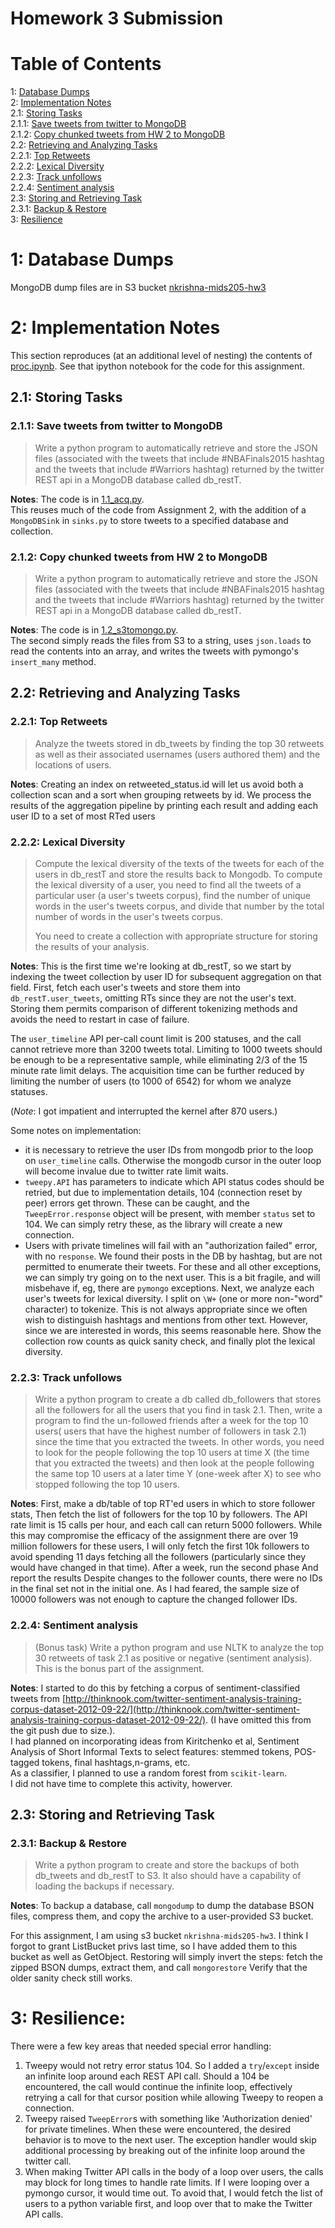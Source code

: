 # Homework 3 Submission
# Table of Contents

1: [Database Dumps](#toc_1)  
2: [Implementation Notes](#toc_2)  
2.1: [Storing Tasks](#toc_2.1)  
2.1.1: [Save tweets from twitter to MongoDB](#toc_2.1.1)  
2.1.2: [Copy chunked tweets from HW 2 to MongoDB](#toc_2.1.2)  
2.2: [Retrieving and Analyzing Tasks](#toc_2.2)  
2.2.1: [Top Retweets](#toc_2.2.1)  
2.2.2: [Lexical Diversity](#toc_2.2.2)  
2.2.3: [Track unfollows](#toc_2.2.3)  
2.2.4: [Sentiment analysis](#toc_2.2.4)  
2.3: [Storing and Retrieving Task](#toc_2.3)  
2.3.1: [Backup & Restore](#toc_2.3.1)  
3: [Resilience](#toc_3)

# 1: Database Dumps
<a name='toc_1'></a>
MongoDB dump files are in S3 bucket [nkrishna-mids205-hw3](https://s3.amazonaws.com/nkrishna-mids205-hw3)

<a name='toc_2'></a>
# 2: Implementation Notes
This section reproduces (at an additional level of nesting) the contents of [proc.ipynb](proc.ipynb). See that ipython notebook for the code for this assignment.

<a name='toc_2.1'></a>
## 2.1: Storing Tasks

<a name='toc_2.1.1'></a>
### 2.1.1: Save tweets from twitter to MongoDB

> Write a python program to automatically retrieve and store the JSON files (associated with the tweets that include #NBAFinals2015 hashtag and the tweets that include #Warriors hashtag) returned by the twitter REST api in a MongoDB database called db_restT. 

**Notes**: The code is in [1.1_acq.py](1.1_acq.py).  
This reuses much of the code from Assignment 2, with the addition of a `MongoDBSink` in `sinks.py` to store tweets to a specified database and collection.


<a name='toc_2.1.2'></a>
### 2.1.2: Copy chunked tweets from HW 2 to MongoDB

> Write a python program to automatically retrieve and store the JSON files (associated with the tweets that include #NBAFinals2015 hashtag and the tweets that include #Warriors hashtag) returned by the twitter REST api in a MongoDB database called db_restT. 

**Notes**: The code is in [1.2_s3tomongo.py](1.2_s3tomongo.py).  
The second simply reads the files from S3 to a string, uses `json.loads` to read the contents into an array, and writes the tweets with pymongo's `insert_many` method.

<a name='toc_2.2'></a>
## 2.2: Retrieving and Analyzing Tasks

<a name='toc_2.2.1'></a>
### 2.2.1: Top Retweets

> Analyze the tweets stored in db_tweets by finding the top 30 retweets as well as their associated usernames (users authored them) and the locations of users.

**Notes**: Creating an index on retweeted_status.id will let us avoid both a collection scan and a sort when grouping retweets by id.
We process the results of the aggregation pipeline by printing each result and adding each user ID to a set of most RTed users

<a name='toc_2.2.2'></a>
### 2.2.2: Lexical Diversity

> Compute the lexical diversity of the texts of the tweets for each of the users in db_restT and store the results back to Mongodb. To compute the lexical diversity of a user, you need to find all the tweets of a particular user (a user's tweets corpus), find the number of unique words in the user's tweets corpus, and divide that number by the total number of words in the user's tweets corpus.
> 
> You need to create a collection with appropriate structure for storing the results of your analysis.

**Notes**: This is the first time we're looking at db_restT, so we start by indexing the tweet collection by user ID for subsequent aggregation on that field.
First, fetch each user's tweets and store them into `db_restT.user_tweets`, omitting RTs since they are not the user's text.
Storing them permits comparison of different tokenizing methods and avoids the need to restart in case of failure.

The `user_timeline` API per-call count limit is 200 statuses, and the call cannot retrieve more than 3200 tweets total. Limiting to 1000 tweets should be enough to be a representative sample, while eliminating 2/3 of the 15 minute rate limit delays.  The acquisition time can be further reduced by limiting the number of users (to 1000 of 6542) for whom we analyze statuses.

(*Note*: I got impatient and interrupted the kernel after 870 users.)

Some notes on implementation:
* it is necessary to retrieve the user IDs from mongodb prior to the loop on `user_timeline` calls.  Otherwise the mongodb cursor in the outer loop will become invalue due to twitter rate limit waits.
* `tweepy.API` has parameters to indicate which API status codes should be retried, but due to implementation details, 104 (connection reset by peer) errors get thrown.  These can be caught, and the `TweepError.response` object will be present, with member `status` set to 104. We can simply retry these, as the library will create a new connection.
* Users with private timelines will fail with an "authorization failed" error, with no `response`.  We found their posts in the DB by hashtag, but are not permitted to enumerate their tweets. For these and all other exceptions, we can simply try going on to the next user.  This is a bit fragile, and will misbehave if, eg, there are `pymongo` exceptions.
Next, we analyze each user's tweets for lexical diversity.  I split on `\W+` (one or more non-"word" character) to tokenize.  This is not always appropriate since we often wish to distinguish hashtags and mentions from other text.  However, since we are interested in words, this seems reasonable here.
Show the collection row counts as quick sanity check, and finally plot the lexical diversity.

<a name='toc_2.2.3'></a>
### 2.2.3: Track unfollows

> Write a python program to create a db called db_followers that stores all the followers for all the users that you find in task 2.1. Then, write a program to find the un-followed friends after a week for the top 10 users( users that have the highest number of followers in task 2.1) since the time that you extracted the tweets. In other words, you need to look for the people following the top 10 users at time X (the time that you extracted the tweets) and then look at the people following the same top 10 users at a later time Y (one-week after X) to see who stopped following the top 10 users.

**Notes**: First, make a db/table of top RT'ed users in which to store follower stats,
Then fetch the list of followers for the top 10 by followers.
The API rate limit is 15 calls per hour, and each call can return 5000 followers.  While this may compromise the efficacy of the assignment there are over 19 million followers for these users, I will only fetch the first 10k followers to avoid spending 11 days fetching all the followers (particularly since they would have changed in that time).
After a week, run the second phase
And report the results
Despite changes to the follower counts, there were no IDs in the final set not in the initial one.  As I had feared, the sample size of 10000 followers was not enough to capture the changed follower IDs.

<a name='toc_2.2.4'></a>
### 2.2.4: Sentiment analysis

> (Bonus task) Write a python program and use NLTK to analyze the top 30 retweets of task 2.1 as positive or negative (sentiment analysis). This is the bonus part of the assignment.

**Notes**: I started to do this by fetching a corpus of sentiment-classified tweets from
[http://thinknook.com/twitter-sentiment-analysis-training-corpus-dataset-2012-09-22/](http://thinknook.com/twitter-sentiment-analysis-training-corpus-dataset-2012-09-22/). (I have omitted this from the git push due to size.).  
I had planned on incorporating ideas from  Kiritchenko et al, Sentiment Analysis of Short Informal Texts to select features: stemmed tokens, POS-tagged tokens, final hashtags,n-grams, etc.  
As a classifier, I planned to use a random forest  from `scikit-learn`.  
I did not have time to complete this activity, howerver.

<a name='toc_2.3'></a>
## 2.3: Storing and Retrieving Task

<a name='toc_2.3.1'></a>
### 2.3.1: Backup & Restore

> Write a python program to create and store the backups of both db_tweets and db_restT to S3. It also should have a capability of loading the backups if necessary.

**Notes**: To backup a database, call `mongodump` to dump the database BSON files, compress them, and copy the archive to a user-provided S3 bucket.

For this assignment, I am using s3 bucket `nkrishna-mids205-hw3`.  I think I forgot to grant ListBucket privs last time, so I have added them to this bucket as well as GetObject.
Restoring will simply invert the steps: fetch the zipped BSON dumps, extract them, and call `mongorestore`
Verify that the older sanity check still works.

# 3: Resilience:
There were a few key areas that needed special error handling:

1. Tweepy would not retry error status 104.  So I added a `try`/`except` inside an infinite loop around each REST API call.  Should a 104 be encountered, the call would continue the infinite loop, effectively retrying a call for that cursor position while allowing Tweepy to reopen a connection.
2. Tweepy raised `TweepError`s with something like 'Authorization denied' for private timelines.  When these were encountered, the desired behavior is to move to the next user.  The exception handler would skip additional processing by breaking out of the infinite loop around the twitter call.
3. When making Twitter API calls in the body of a loop over users, the calls may block for long times to handle rate limits.  If I were looping over a pymongo cursor, it would time out.  To avoid that, I would fetch the list of users to a python variable first, and loop over that to make the Twitter API calls.
